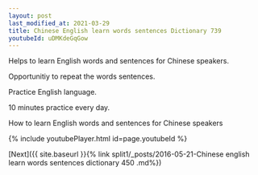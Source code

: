 ```yaml
---
layout: post
last_modified_at: 2021-03-29
title: Chinese English learn words sentences Dictionary 739 
youtubeId: uDMKdeGqGow
---
```

 
 
Helps to learn English words and sentences for Chinese speakers.

Opportunitiy to repeat the words sentences. 

Practice English language. 
 
10 minutes practice every day. 
 
How to learn English words and sentences for Chinese speakers 
 
{% include youtubePlayer.html id=page.youtubeId %}
 
 
[Next]({{ site.baseurl }}{% link  split1/_posts/2016-05-21-Chinese english learn words sentences dictionary 450 .md%})
 
